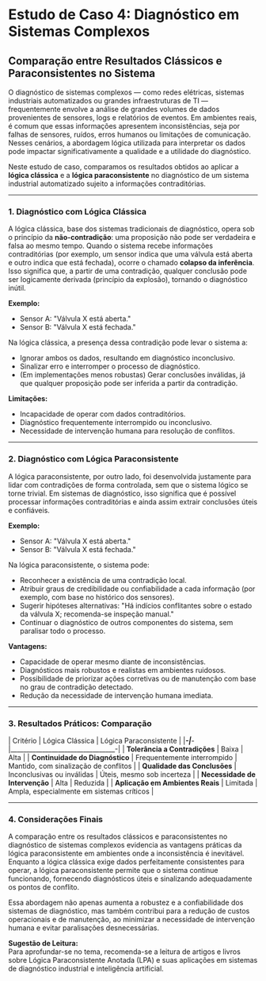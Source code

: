 
# Estudo de Caso 4: Diagnóstico em Sistemas Complexos

## Comparação entre Resultados Clássicos e Paraconsistentes no Sistema

O diagnóstico de sistemas complexos — como redes elétricas, sistemas industriais automatizados ou grandes infraestruturas de TI — frequentemente envolve a análise de grandes volumes de dados provenientes de sensores, logs e relatórios de eventos. Em ambientes reais, é comum que essas informações apresentem inconsistências, seja por falhas de sensores, ruídos, erros humanos ou limitações de comunicação. Nesses cenários, a abordagem lógica utilizada para interpretar os dados pode impactar significativamente a qualidade e a utilidade do diagnóstico.

Neste estudo de caso, comparamos os resultados obtidos ao aplicar a **lógica clássica** e a **lógica paraconsistente** no diagnóstico de um sistema industrial automatizado sujeito a informações contraditórias.

___

### 1. Diagnóstico com Lógica Clássica

A lógica clássica, base dos sistemas tradicionais de diagnóstico, opera sob o princípio da **não-contradição**: uma proposição não pode ser verdadeira e falsa ao mesmo tempo. Quando o sistema recebe informações contraditórias (por exemplo, um sensor indica que uma válvula está aberta e outro indica que está fechada), ocorre o chamado **colapso da inferência**. Isso significa que, a partir de uma contradição, qualquer conclusão pode ser logicamente derivada (princípio da explosão), tornando o diagnóstico inútil.

**Exemplo:**
- Sensor A: "Válvula X está aberta."
- Sensor B: "Válvula X está fechada."

Na lógica clássica, a presença dessa contradição pode levar o sistema a:
- Ignorar ambos os dados, resultando em diagnóstico inconclusivo.
- Sinalizar erro e interromper o processo de diagnóstico.
- (Em implementações menos robustas) Gerar conclusões inválidas, já que qualquer proposição pode ser inferida a partir da contradição.

**Limitações:**
- Incapacidade de operar com dados contraditórios.
- Diagnóstico frequentemente interrompido ou inconclusivo.
- Necessidade de intervenção humana para resolução de conflitos.

___

### 2. Diagnóstico com Lógica Paraconsistente

A lógica paraconsistente, por outro lado, foi desenvolvida justamente para lidar com contradições de forma controlada, sem que o sistema lógico se torne trivial. Em sistemas de diagnóstico, isso significa que é possível processar informações contraditórias e ainda assim extrair conclusões úteis e confiáveis.

**Exemplo:**
- Sensor A: "Válvula X está aberta."
- Sensor B: "Válvula X está fechada."

Na lógica paraconsistente, o sistema pode:
- Reconhecer a existência de uma contradição local.
- Atribuir graus de credibilidade ou confiabilidade a cada informação (por exemplo, com base no histórico dos sensores).
- Sugerir hipóteses alternativas: "Há indícios conflitantes sobre o estado da válvula X; recomenda-se inspeção manual."
- Continuar o diagnóstico de outros componentes do sistema, sem paralisar todo o processo.

**Vantagens:**
- Capacidade de operar mesmo diante de inconsistências.
- Diagnósticos mais robustos e realistas em ambientes ruidosos.
- Possibilidade de priorizar ações corretivas ou de manutenção com base no grau de contradição detectado.
- Redução da necessidade de intervenção humana imediata.

___

### 3. Resultados Práticos: Comparação

| Critério                        | Lógica Clássica                  | Lógica Paraconsistente           |
|_________________________________-|_________________________________-|_________________________________-|
| **Tolerância a Contradições**    | Baixa                            | Alta                             |
| **Continuidade do Diagnóstico**  | Frequentemente interrompido      | Mantido, com sinalização de conflitos |
| **Qualidade das Conclusões**     | Inconclusivas ou inválidas       | Úteis, mesmo sob incerteza       |
| **Necessidade de Intervenção**   | Alta                             | Reduzida                         |
| **Aplicação em Ambientes Reais** | Limitada                         | Ampla, especialmente em sistemas críticos |

___

### 4. Considerações Finais

A comparação entre os resultados clássicos e paraconsistentes no diagnóstico de sistemas complexos evidencia as vantagens práticas da lógica paraconsistente em ambientes onde a inconsistência é inevitável. Enquanto a lógica clássica exige dados perfeitamente consistentes para operar, a lógica paraconsistente permite que o sistema continue funcionando, fornecendo diagnósticos úteis e sinalizando adequadamente os pontos de conflito.

Essa abordagem não apenas aumenta a robustez e a confiabilidade dos sistemas de diagnóstico, mas também contribui para a redução de custos operacionais e de manutenção, ao minimizar a necessidade de intervenção humana e evitar paralisações desnecessárias.

**Sugestão de Leitura:**  
Para aprofundar-se no tema, recomenda-se a leitura de artigos e livros sobre Lógica Paraconsistente Anotada (LPA) e suas aplicações em sistemas de diagnóstico industrial e inteligência artificial.


